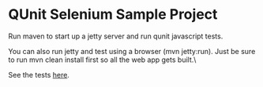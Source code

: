 QUnit Selenium Sample Project
=============================

Run maven to start up a jetty server and run qunit javascript tests.

You can also run jetty and test using a browser (mvn jetty:run). Just be
sure to run mvn clean install first so all the web app gets built.\

See the tests [here](http://localhost:8080/validation.html).
